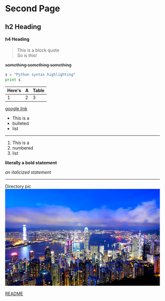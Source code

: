 # Second Page

## h2 Heading
#### h4 Heading

> This is a block quote  
> So is this!

~~something something something~~

```python
s = "Python syntax highlighting"
print s
```

Here's | A | Table
--- | --- | ---
1 | 2 | 3

[google link](https://www.google.com)

* This is a
* bulleted
* list
---
1. This is a
2. numbered
3. list

**literally a bold statement**

*an italicized statement*

___
Directory pic
![alt text](hongkong.jpg "directory pic")

[README](README.md)
